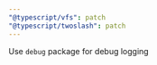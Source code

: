 ```yaml
---
"@typescript/vfs": patch
"@typescript/twoslash": patch
---
```


Use `debug` package for debug logging
